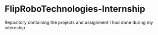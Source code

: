 # FlipRoboTechnologies-Internship 

Repository containing the projects and assignment I had done during my internship
